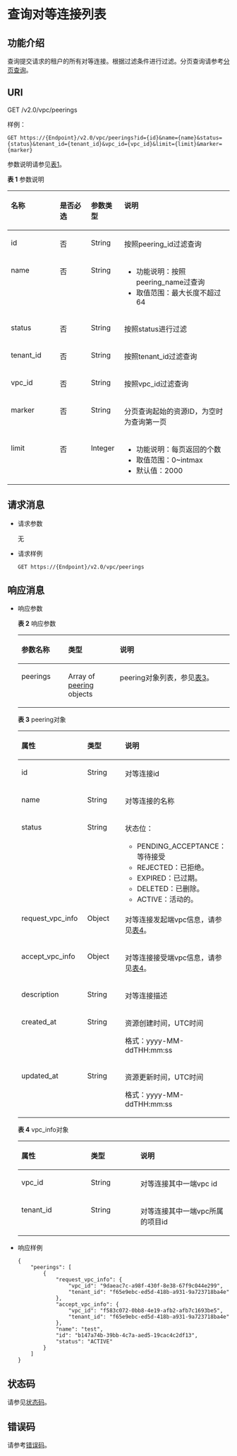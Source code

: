 # 查询对等连接列表<a name="vpc_peering_0001"></a>

## 功能介绍<a name="section16041996617"></a>

查询提交请求的租户的所有对等连接。根据过滤条件进行过滤。分页查询请参考[分页查询](分页查询.md)。

## URI<a name="section13605791466"></a>

GET /v2.0/vpc/peerings

样例：

```
GET https://{Endpoint}/v2.0/vpc/peerings?id={id}&name={name}&status={status}&tenant_id={tenant_id}&vpc_id={vpc_id}&limit={limit}&marker={marker}
```

参数说明请参见[表1](#table18880184689)。

**表 1**  参数说明

<a name="table18880184689"></a>
<table><thead align="left"><tr id="row13968641385"><th class="cellrowborder" valign="top" width="22%" id="mcps1.2.5.1.1"><p id="p209684410817"><a name="p209684410817"></a><a name="p209684410817"></a>名称</p>
</th>
<th class="cellrowborder" valign="top" width="14.000000000000002%" id="mcps1.2.5.1.2"><p id="p69681441386"><a name="p69681441386"></a><a name="p69681441386"></a>是否必选</p>
</th>
<th class="cellrowborder" valign="top" width="15%" id="mcps1.2.5.1.3"><p id="p1096813412811"><a name="p1096813412811"></a><a name="p1096813412811"></a>参数类型</p>
</th>
<th class="cellrowborder" valign="top" width="49%" id="mcps1.2.5.1.4"><p id="p139686416813"><a name="p139686416813"></a><a name="p139686416813"></a>说明</p>
</th>
</tr>
</thead>
<tbody><tr id="row19681041189"><td class="cellrowborder" valign="top" width="22%" headers="mcps1.2.5.1.1 "><p id="p9968124681"><a name="p9968124681"></a><a name="p9968124681"></a>id</p>
</td>
<td class="cellrowborder" valign="top" width="14.000000000000002%" headers="mcps1.2.5.1.2 "><p id="p1797015416817"><a name="p1797015416817"></a><a name="p1797015416817"></a>否</p>
</td>
<td class="cellrowborder" valign="top" width="15%" headers="mcps1.2.5.1.3 "><p id="p19701411813"><a name="p19701411813"></a><a name="p19701411813"></a>String</p>
</td>
<td class="cellrowborder" valign="top" width="49%" headers="mcps1.2.5.1.4 "><p id="p109701641488"><a name="p109701641488"></a><a name="p109701641488"></a>按照peering_id过滤查询</p>
</td>
</tr>
<tr id="row19701641482"><td class="cellrowborder" valign="top" width="22%" headers="mcps1.2.5.1.1 "><p id="p16970114781"><a name="p16970114781"></a><a name="p16970114781"></a>name</p>
</td>
<td class="cellrowborder" valign="top" width="14.000000000000002%" headers="mcps1.2.5.1.2 "><p id="p199701142815"><a name="p199701142815"></a><a name="p199701142815"></a>否</p>
</td>
<td class="cellrowborder" valign="top" width="15%" headers="mcps1.2.5.1.3 "><p id="p79702041182"><a name="p79702041182"></a><a name="p79702041182"></a>String</p>
</td>
<td class="cellrowborder" valign="top" width="49%" headers="mcps1.2.5.1.4 "><a name="ul159912181345"></a><a name="ul159912181345"></a><ul id="ul159912181345"><li>功能说明：按照peering_name过查询</li><li>取值范围：最大长度不超过64</li></ul>
</td>
</tr>
<tr id="row3970246817"><td class="cellrowborder" valign="top" width="22%" headers="mcps1.2.5.1.1 "><p id="p189701141985"><a name="p189701141985"></a><a name="p189701141985"></a>status</p>
</td>
<td class="cellrowborder" valign="top" width="14.000000000000002%" headers="mcps1.2.5.1.2 "><p id="p179703415816"><a name="p179703415816"></a><a name="p179703415816"></a>否</p>
</td>
<td class="cellrowborder" valign="top" width="15%" headers="mcps1.2.5.1.3 "><p id="p7970749816"><a name="p7970749816"></a><a name="p7970749816"></a>String</p>
</td>
<td class="cellrowborder" valign="top" width="49%" headers="mcps1.2.5.1.4 "><p id="p149701242818"><a name="p149701242818"></a><a name="p149701242818"></a>按照status进行过滤</p>
</td>
</tr>
<tr id="row1497012413813"><td class="cellrowborder" valign="top" width="22%" headers="mcps1.2.5.1.1 "><p id="p199701941181"><a name="p199701941181"></a><a name="p199701941181"></a>tenant_id</p>
</td>
<td class="cellrowborder" valign="top" width="14.000000000000002%" headers="mcps1.2.5.1.2 "><p id="p1297013420819"><a name="p1297013420819"></a><a name="p1297013420819"></a>否</p>
</td>
<td class="cellrowborder" valign="top" width="15%" headers="mcps1.2.5.1.3 "><p id="p12970114088"><a name="p12970114088"></a><a name="p12970114088"></a>String</p>
</td>
<td class="cellrowborder" valign="top" width="49%" headers="mcps1.2.5.1.4 "><p id="p169701241984"><a name="p169701241984"></a><a name="p169701241984"></a>按照tenant_id过滤查询</p>
</td>
</tr>
<tr id="row297024581"><td class="cellrowborder" valign="top" width="22%" headers="mcps1.2.5.1.1 "><p id="p39709420813"><a name="p39709420813"></a><a name="p39709420813"></a>vpc_id</p>
</td>
<td class="cellrowborder" valign="top" width="14.000000000000002%" headers="mcps1.2.5.1.2 "><p id="p169701241084"><a name="p169701241084"></a><a name="p169701241084"></a>否</p>
</td>
<td class="cellrowborder" valign="top" width="15%" headers="mcps1.2.5.1.3 "><p id="p1997074181"><a name="p1997074181"></a><a name="p1997074181"></a>String</p>
</td>
<td class="cellrowborder" valign="top" width="49%" headers="mcps1.2.5.1.4 "><p id="p1997014414818"><a name="p1997014414818"></a><a name="p1997014414818"></a>按照vpc_id过滤查询</p>
</td>
</tr>
<tr id="row119701147813"><td class="cellrowborder" valign="top" width="22%" headers="mcps1.2.5.1.1 "><p id="p199701641815"><a name="p199701641815"></a><a name="p199701641815"></a>marker</p>
</td>
<td class="cellrowborder" valign="top" width="14.000000000000002%" headers="mcps1.2.5.1.2 "><p id="p19970164582"><a name="p19970164582"></a><a name="p19970164582"></a>否</p>
</td>
<td class="cellrowborder" valign="top" width="15%" headers="mcps1.2.5.1.3 "><p id="p209701447813"><a name="p209701447813"></a><a name="p209701447813"></a>String</p>
</td>
<td class="cellrowborder" valign="top" width="49%" headers="mcps1.2.5.1.4 "><p id="p15970134789"><a name="p15970134789"></a><a name="p15970134789"></a>分页查询起始的资源ID，为空时为查询第一页</p>
</td>
</tr>
<tr id="row139701041081"><td class="cellrowborder" valign="top" width="22%" headers="mcps1.2.5.1.1 "><p id="p159700419815"><a name="p159700419815"></a><a name="p159700419815"></a>limit</p>
</td>
<td class="cellrowborder" valign="top" width="14.000000000000002%" headers="mcps1.2.5.1.2 "><p id="p49705419812"><a name="p49705419812"></a><a name="p49705419812"></a>否</p>
</td>
<td class="cellrowborder" valign="top" width="15%" headers="mcps1.2.5.1.3 "><p id="p17970447810"><a name="p17970447810"></a><a name="p17970447810"></a>Integer</p>
</td>
<td class="cellrowborder" valign="top" width="49%" headers="mcps1.2.5.1.4 "><a name="ul163210261944"></a><a name="ul163210261944"></a><ul id="ul163210261944"><li>功能说明：每页返回的个数</li><li>取值范围：0~intmax</li><li>默认值：2000</li></ul>
</td>
</tr>
</tbody>
</table>

## 请求消息<a name="section20611598617"></a>

-   请求参数

    无

-   请求样例

    ```
    GET https://{Endpoint}/v2.0/vpc/peerings
    ```


## 响应消息<a name="section19612491665"></a>

-   响应参数

    **表 2**  响应参数

    <a name="table116121920611"></a>
    <table><thead align="left"><tr id="row7829129169"><th class="cellrowborder" valign="top" width="22.09%" id="mcps1.2.4.1.1"><p id="p382916918611"><a name="p382916918611"></a><a name="p382916918611"></a>参数名称</p>
    </th>
    <th class="cellrowborder" valign="top" width="24.42%" id="mcps1.2.4.1.2"><p id="p16829391367"><a name="p16829391367"></a><a name="p16829391367"></a>类型</p>
    </th>
    <th class="cellrowborder" valign="top" width="53.49%" id="mcps1.2.4.1.3"><p id="p1282919368"><a name="p1282919368"></a><a name="p1282919368"></a>说明</p>
    </th>
    </tr>
    </thead>
    <tbody><tr id="row882919669"><td class="cellrowborder" valign="top" width="22.09%" headers="mcps1.2.4.1.1 "><p id="p138291791061"><a name="p138291791061"></a><a name="p138291791061"></a>peerings</p>
    </td>
    <td class="cellrowborder" valign="top" width="24.42%" headers="mcps1.2.4.1.2 "><p id="p23471057175910"><a name="p23471057175910"></a><a name="p23471057175910"></a>Array of <a href="#table1026243410414">peering</a> objects</p>
    </td>
    <td class="cellrowborder" valign="top" width="53.49%" headers="mcps1.2.4.1.3 "><p id="p5829109666"><a name="p5829109666"></a><a name="p5829109666"></a>peering对象列表，参见<a href="#table1026243410414">表3</a>。</p>
    </td>
    </tr>
    </tbody>
    </table>

    **表 3**  peering对象

    <a name="table1026243410414"></a>
    <table><thead align="left"><tr id="row145386341548"><th class="cellrowborder" valign="top" width="32.81%" id="mcps1.2.4.1.1"><p id="p553843415417"><a name="p553843415417"></a><a name="p553843415417"></a>属性</p>
    </th>
    <th class="cellrowborder" valign="top" width="23.43%" id="mcps1.2.4.1.2"><p id="p453814344418"><a name="p453814344418"></a><a name="p453814344418"></a>类型</p>
    </th>
    <th class="cellrowborder" valign="top" width="43.76%" id="mcps1.2.4.1.3"><p id="p13539183410412"><a name="p13539183410412"></a><a name="p13539183410412"></a>说明</p>
    </th>
    </tr>
    </thead>
    <tbody><tr id="row195391034944"><td class="cellrowborder" valign="top" width="32.81%" headers="mcps1.2.4.1.1 "><p id="p1053943410414"><a name="p1053943410414"></a><a name="p1053943410414"></a>id</p>
    </td>
    <td class="cellrowborder" valign="top" width="23.43%" headers="mcps1.2.4.1.2 "><p id="p753963414417"><a name="p753963414417"></a><a name="p753963414417"></a>String</p>
    </td>
    <td class="cellrowborder" valign="top" width="43.76%" headers="mcps1.2.4.1.3 "><p id="p17539123411413"><a name="p17539123411413"></a><a name="p17539123411413"></a>对等连接id</p>
    </td>
    </tr>
    <tr id="row185391134449"><td class="cellrowborder" valign="top" width="32.81%" headers="mcps1.2.4.1.1 "><p id="p15540123413417"><a name="p15540123413417"></a><a name="p15540123413417"></a>name</p>
    </td>
    <td class="cellrowborder" valign="top" width="23.43%" headers="mcps1.2.4.1.2 "><p id="p85405341547"><a name="p85405341547"></a><a name="p85405341547"></a>String</p>
    </td>
    <td class="cellrowborder" valign="top" width="43.76%" headers="mcps1.2.4.1.3 "><p id="p1654017341747"><a name="p1654017341747"></a><a name="p1654017341747"></a>对等连接的名称</p>
    </td>
    </tr>
    <tr id="row45401734847"><td class="cellrowborder" valign="top" width="32.81%" headers="mcps1.2.4.1.1 "><p id="p354083416417"><a name="p354083416417"></a><a name="p354083416417"></a>status</p>
    </td>
    <td class="cellrowborder" valign="top" width="23.43%" headers="mcps1.2.4.1.2 "><p id="p11540034946"><a name="p11540034946"></a><a name="p11540034946"></a>String</p>
    </td>
    <td class="cellrowborder" valign="top" width="43.76%" headers="mcps1.2.4.1.3 "><p id="p11298143785016"><a name="p11298143785016"></a><a name="p11298143785016"></a>状态位：</p>
    <a name="ul6640134318521"></a><a name="ul6640134318521"></a><ul id="ul6640134318521"><li>PENDING_ACCEPTANCE：等待接受</li><li>REJECTED：已拒绝。</li><li>EXPIRED：已过期。</li><li>DELETED：已删除。</li><li>ACTIVE：活动的。</li></ul>
    </td>
    </tr>
    <tr id="row155415343411"><td class="cellrowborder" valign="top" width="32.81%" headers="mcps1.2.4.1.1 "><p id="p185411334349"><a name="p185411334349"></a><a name="p185411334349"></a>request_vpc_info</p>
    </td>
    <td class="cellrowborder" valign="top" width="23.43%" headers="mcps1.2.4.1.2 "><p id="p1854183414414"><a name="p1854183414414"></a><a name="p1854183414414"></a>Object</p>
    </td>
    <td class="cellrowborder" valign="top" width="43.76%" headers="mcps1.2.4.1.3 "><p id="p155422348412"><a name="p155422348412"></a><a name="p155422348412"></a>对等连接发起端vpc信息，请参见<a href="#table1132310347417">表4</a>。</p>
    </td>
    </tr>
    <tr id="row145425341249"><td class="cellrowborder" valign="top" width="32.81%" headers="mcps1.2.4.1.1 "><p id="p25421834641"><a name="p25421834641"></a><a name="p25421834641"></a>accept_vpc_info</p>
    </td>
    <td class="cellrowborder" valign="top" width="23.43%" headers="mcps1.2.4.1.2 "><p id="p354211341141"><a name="p354211341141"></a><a name="p354211341141"></a>Object</p>
    </td>
    <td class="cellrowborder" valign="top" width="43.76%" headers="mcps1.2.4.1.3 "><p id="p3542143419414"><a name="p3542143419414"></a><a name="p3542143419414"></a>对等连接接受端vpc信息，请参见<a href="#table1132310347417">表4</a>。</p>
    </td>
    </tr>
    <tr id="row17791105316527"><td class="cellrowborder" valign="top" width="32.81%" headers="mcps1.2.4.1.1 "><p id="p9792195385219"><a name="p9792195385219"></a><a name="p9792195385219"></a>description</p>
    </td>
    <td class="cellrowborder" valign="top" width="23.43%" headers="mcps1.2.4.1.2 "><p id="p3792205365218"><a name="p3792205365218"></a><a name="p3792205365218"></a>String</p>
    </td>
    <td class="cellrowborder" valign="top" width="43.76%" headers="mcps1.2.4.1.3 "><p id="p10792953155215"><a name="p10792953155215"></a><a name="p10792953155215"></a>对等连接描述</p>
    </td>
    </tr>
    <tr id="row4121155915218"><td class="cellrowborder" valign="top" width="32.81%" headers="mcps1.2.4.1.1 "><p id="p1312155914528"><a name="p1312155914528"></a><a name="p1312155914528"></a>created_at</p>
    </td>
    <td class="cellrowborder" valign="top" width="23.43%" headers="mcps1.2.4.1.2 "><p id="p201218597524"><a name="p201218597524"></a><a name="p201218597524"></a>String</p>
    </td>
    <td class="cellrowborder" valign="top" width="43.76%" headers="mcps1.2.4.1.3 "><p id="p1395374115919"><a name="p1395374115919"></a><a name="p1395374115919"></a>资源创建时间，UTC时间</p>
    <p id="p65980291419"><a name="p65980291419"></a><a name="p65980291419"></a>格式：yyyy-MM-ddTHH:mm:ss</p>
    </td>
    </tr>
    <tr id="row15465113115319"><td class="cellrowborder" valign="top" width="32.81%" headers="mcps1.2.4.1.1 "><p id="p74651838533"><a name="p74651838533"></a><a name="p74651838533"></a>updated_at</p>
    </td>
    <td class="cellrowborder" valign="top" width="23.43%" headers="mcps1.2.4.1.2 "><p id="p8465203125315"><a name="p8465203125315"></a><a name="p8465203125315"></a>String</p>
    </td>
    <td class="cellrowborder" valign="top" width="43.76%" headers="mcps1.2.4.1.3 "><p id="p271618182568"><a name="p271618182568"></a><a name="p271618182568"></a>资源更新时间，UTC时间</p>
    <p id="p187161918125617"><a name="p187161918125617"></a><a name="p187161918125617"></a>格式：yyyy-MM-ddTHH:mm:ss</p>
    </td>
    </tr>
    </tbody>
    </table>

    **表 4**  vpc\_info对象

    <a name="table1132310347417"></a>
    <table><thead align="left"><tr id="row65431034046"><th class="cellrowborder" valign="top" width="32.81%" id="mcps1.2.4.1.1"><p id="p14543173418413"><a name="p14543173418413"></a><a name="p14543173418413"></a>属性</p>
    </th>
    <th class="cellrowborder" valign="top" width="23.43%" id="mcps1.2.4.1.2"><p id="p1354353413410"><a name="p1354353413410"></a><a name="p1354353413410"></a>类型</p>
    </th>
    <th class="cellrowborder" valign="top" width="43.76%" id="mcps1.2.4.1.3"><p id="p19543634641"><a name="p19543634641"></a><a name="p19543634641"></a>说明</p>
    </th>
    </tr>
    </thead>
    <tbody><tr id="row4543434247"><td class="cellrowborder" valign="top" width="32.81%" headers="mcps1.2.4.1.1 "><p id="p13544163416415"><a name="p13544163416415"></a><a name="p13544163416415"></a>vpc_id</p>
    </td>
    <td class="cellrowborder" valign="top" width="23.43%" headers="mcps1.2.4.1.2 "><p id="p654410341549"><a name="p654410341549"></a><a name="p654410341549"></a>String</p>
    </td>
    <td class="cellrowborder" valign="top" width="43.76%" headers="mcps1.2.4.1.3 "><p id="p55448348416"><a name="p55448348416"></a><a name="p55448348416"></a>对等连接其中一端vpc id</p>
    </td>
    </tr>
    <tr id="row65441334646"><td class="cellrowborder" valign="top" width="32.81%" headers="mcps1.2.4.1.1 "><p id="p14544034945"><a name="p14544034945"></a><a name="p14544034945"></a>tenant_id</p>
    </td>
    <td class="cellrowborder" valign="top" width="23.43%" headers="mcps1.2.4.1.2 "><p id="p454413347419"><a name="p454413347419"></a><a name="p454413347419"></a>String</p>
    </td>
    <td class="cellrowborder" valign="top" width="43.76%" headers="mcps1.2.4.1.3 "><p id="p105449344410"><a name="p105449344410"></a><a name="p105449344410"></a>对等连接其中一端vpc所属的项目id</p>
    </td>
    </tr>
    </tbody>
    </table>

-   响应样例

    ```
    {
        "peerings": [
            {
                "request_vpc_info": {
                    "vpc_id": "9daeac7c-a98f-430f-8e38-67f9c044e299",
                    "tenant_id": "f65e9ebc-ed5d-418b-a931-9a723718ba4e"
                },
                "accept_vpc_info": {
                    "vpc_id": "f583c072-0bb8-4e19-afb2-afb7c1693be5",
                    "tenant_id": "f65e9ebc-ed5d-418b-a931-9a723718ba4e"
                },
                "name": "test",
                "id": "b147a74b-39bb-4c7a-aed5-19cac4c2df13",
                "status": "ACTIVE"
            }
        ]
    }
    ```


## 状态码<a name="section31981619"></a>

请参见[状态码](状态码.md)。

## 错误码<a name="section85821649202813"></a>

请参考[错误码](错误码.md)。

